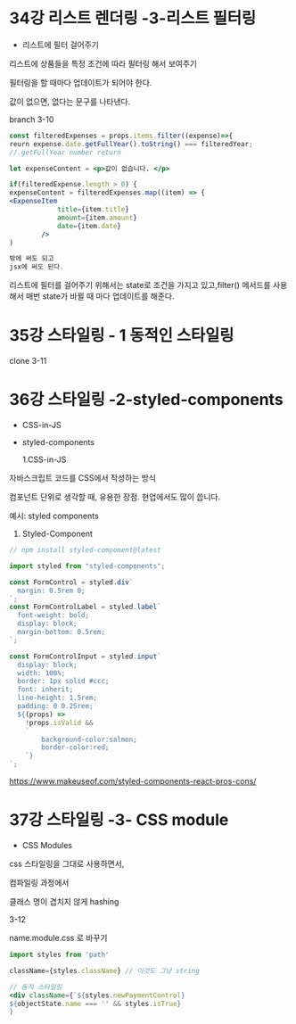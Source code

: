 # 34강 리스트 렌더링 -3-리스트 필터링

- 리스트에 필터 걸어주기

리스트에 상품들을 특정 조건에 따라 필터링 해서 보여주기

필터링을 할 때마다 업데이트가 되어야 한다.

값이 없으면, 없다는 문구를 나타낸다.

branch 3-10

```jsx
const filteredExpenses = props.items.filter((expense)=>{
reurn expense.date.getFullYear().toString() === filteredYear;
//.getFullYear number return

let expenseContent = <p>값이 없습니다. </p>

if(filteredExpense.length > 0) {
expenseContent = filteredExpenses.map((item) => {
<ExpenseItem
			title={item.title}
			amount={item.amount}
			date={item.date}
		/>
)

밖에 써도 되고
jsx에 써도 된다.
```

리스트에 필터를 걸어주기 위해서는 state로 조건을 가지고 있고,filter()
메서드를 사용해서 매번 state가 바뀔 때 마다 업데이트를 해준다.

# 35강 스타일링 - 1 동적인 스타일링

clone 3-11

# 36강 스타일링 -2-styled-components

- CSS-in-JS
- styled-components

  1.CSS-in-JS

자바스크립트 코드를 CSS에서 작성하는 방식

컴포넌트 단위로 생각할 때, 유용한 장점. 현업에서도 많이 씁니다.

예시: styled components

1. Styled-Component

```jsx
// npm install styled-component@latest

import styled from "styled-components";

const FormControl = styled.div`
  margin: 0.5rem 0;
`;
const FormControlLabel = styled.label`
  font-weight: bold;
  display: block;
  margin-bottom: 0.5rem;
`;

const FormControlInput = styled.input`
  display: block;
  width: 100%;
  border: 1px solid #ccc;
  font: inherit;
  line-height: 1.5rem;
  padding: 0 0.25rem;
  ${(props) =>
    !props.isValid &&
    `
		background-color:salmon;
		border-color:red;
	`}
`;
```

https://www.makeuseof.com/styled-components-react-pros-cons/

# 37강 스타일링 -3- CSS module

- CSS Modules

css 스타일링을 그대로 사용하면서,

컴파일링 과정에서

클래스 명이 겹치지 않게 hashing

3-12

name.module.css 로 바꾸기

```jsx
import styles from 'path'

className={styles.className} // 이것도 그냥 string

// 동적 스타일링
<div className={`${styles.newPaymentControl}
${objectState.name === '' && styles.isTrue}
}
```
